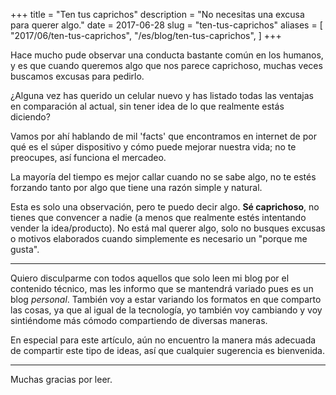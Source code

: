 +++
title = "Ten tus caprichos"
description = "No necesitas una excusa para querer algo."
date = 2017-06-28 
slug = "ten-tus-caprichos"
aliases = [
	"2017/06/ten-tus-caprichos",
	"/es/blog/ten-tus-caprichos",
]
+++

Hace mucho pude observar una conducta bastante común en los humanos, y es que cuando queremos algo que nos parece caprichoso, muchas veces buscamos excusas para pedirlo. <!-- more -->

¿Alguna vez has querido un celular nuevo y has listado todas las ventajas en comparación al actual, sin tener idea de lo que realmente estás diciendo?

Vamos por ahí hablando de mil 'facts' que encontramos en internet de por qué es el súper dispositivo y cómo puede mejorar nuestra vida; no te preocupes, así funciona el mercadeo.

La mayoría del tiempo es mejor callar cuando no se sabe algo, no te estés forzando tanto por algo que tiene una razón simple y natural.

Esta es solo una observación, pero te puedo decir algo. **Sé caprichoso**, no tienes que convencer a nadie (a menos que realmente estés intentando vender la idea/producto). No está mal querer algo, solo no busques excusas o motivos elaborados cuando simplemente es necesario un "porque me gusta".

- - - -

Quiero disculparme con todos aquellos que solo leen mi blog por el contenido técnico, mas les informo que se mantendrá variado pues es un blog *personal*. También voy a estar variando los formatos en que comparto las cosas, ya que al igual de la tecnología, yo también voy cambiando y voy sintiéndome más cómodo compartiendo de diversas maneras.

En especial para este artículo, aún no encuentro la manera más adecuada de compartir este tipo de ideas, así que cualquier sugerencia es bienvenida.

- - - -

Muchas gracias por leer.
